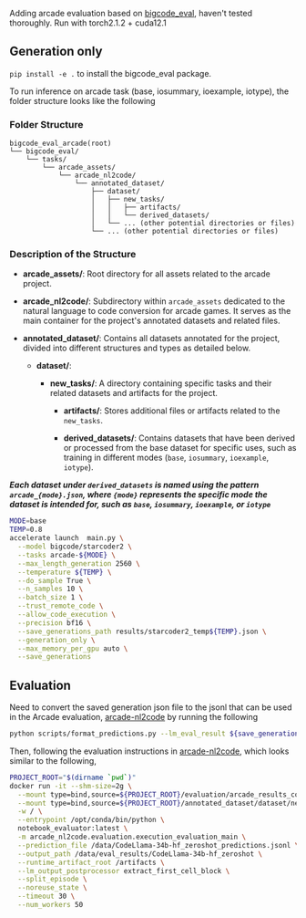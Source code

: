 
Adding arcade evaluation based on [bigcode_eval](https://github.com/bigcode-project/bigcode-evaluation-harness/tree/main), haven't tested thoroughly.
Run with torch2.1.2 + cuda12.1

## Generation only
`pip install -e .` to install the bigcode_eval package.

To run inference on arcade task (base, iosummary, ioexample, iotype), the folder structure looks like the following

### Folder Structure
```
bigcode_eval_arcade(root)
└── bigcode_eval/
    └── tasks/
        └── arcade_assets/
            └── arcade_nl2code/
                └── annotated_dataset/
                    ├── dataset/
                    │   ├── new_tasks/
                    │   │   ├── artifacts/
                    │   │   └── derived_datasets/
                    │   └── ... (other potential directories or files)
                    └── ... (other potential directories or files)
```

### Description of the Structure

- **arcade_assets/**: Root directory for all assets related to the arcade project. 
  
- **arcade_nl2code/**: Subdirectory within `arcade_assets` dedicated to the natural language to code conversion for arcade games. It serves as the main container for the project's annotated datasets and related files.

- **annotated_dataset/**: Contains all datasets annotated for the project, divided into different structures and types as detailed below.

  - **dataset/**:
  
    - **new_tasks/**: A directory containing specific tasks and their related datasets and artifacts for the project.
    
      - **artifacts/**: Stores additional files or artifacts related to the `new_tasks`. 
      
      - **derived_datasets/**: Contains datasets that have been derived or processed from the base dataset for specific uses, such as training in different modes (`base`, `iosummary`, `ioexample`, `iotype`).

***Each dataset under `derived_datasets` is named using the pattern `arcade_{mode}.json`, where `{mode}` represents the specific mode the dataset is intended for, such as `base`, `iosummary`, `ioexample`, or `iotype`***

```bash
MODE=base
TEMP=0.8
accelerate launch  main.py \
  --model bigcode/starcoder2 \
  --tasks arcade-${MODE} \
  --max_length_generation 2560 \
  --temperature ${TEMP} \
  --do_sample True \
  --n_samples 10 \
  --batch_size 1 \
  --trust_remote_code \
  --allow_code_execution \
  --precision bf16 \
  --save_generations_path results/starcoder2_temp${TEMP}.json \
  --generation_only \
  --max_memory_per_gpu auto \
  --save_generations
```

## Evaluation

Need to convert the saved generation json file to the jsonl that can be used in the Arcade evaluation, [arcade-nl2code](https://github.com/google-research/arcade-nl2code.git)
by running the following
```bash
python scripts/format_predictions.py --lm_eval_result ${save_generations_path}
```

Then, following the evaluation instructions in [arcade-nl2code](https://github.com/google-research/arcade-nl2code.git), which looks similar to the following,

```bash
PROJECT_ROOT="$(dirname `pwd`)"
docker run -it --shm-size=2g \
  --mount type=bind,source=${PROJECT_ROOT}/evaluation/arcade_results_codellama,target=/data \
  --mount type=bind,source=${PROJECT_ROOT}/annotated_dataset/dataset/new_tasks/artifacts,target=/artifacts \
  -w / \
  --entrypoint /opt/conda/bin/python \
  notebook_evaluator:latest \
  -m arcade_nl2code.evaluation.execution_evaluation_main \
  --prediction_file /data/CodeLlama-34b-hf_zeroshot_predictions.jsonl \
  --output_path /data/eval_results/CodeLlama-34b-hf_zeroshot \
  --runtime_artifact_root /artifacts \
  --lm_output_postprocessor extract_first_cell_block \
  --split_episode \
  --noreuse_state \
  --timeout 30 \
  --num_workers 50
```

